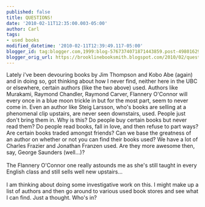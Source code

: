 ```yaml
---
published: false
title: QUESTIONS!
date: '2010-02-11T12:35:00.003-05:00'
author: Carl
tags:
- used books
modified_datetime: '2010-02-11T12:39:49.117-05:00'
blogger_id: tag:blogger.com,1999:blog-5767374071871443859.post-4980162975782232288
blogger_orig_url: https://brooklinebooksmith.blogspot.com/2010/02/questions.html
---
```


Lately i've been devouring books by Jim Thompson and Kobo Abe (again) and in doing so, got thinking about how I never find, neither here in the UBC or elsewhere, certain authors (like the two above) used. Authors like Murakami, Raymond Chandler, Raymond Carver, Flannery O'Connor will every once in a blue moon trickle in but for the most part, seem to never come in. Even an author like Steig Larsson, who's books are selling at a phenomenal clip upstairs, are never seen downstairs, used. People just don't bring them in. Why is this? Do people buy certain books but never read them? Do people read books, fall in love, and then refuse to part ways? Are certain books traded amongst friends? Can we base the greatness of an author on whether or not you can find their books used? We have a lot of Charles Frazier and Jonathan Franzen used. Are they more awesome then, say, George Saunders (well...)? <br /><br />The Flannery O'Connor one really astounds me as she's still taught in every English class and still sells well new upstairs...<br /><br />I am thinking about doing some investigative work on this. I might make up a list of authors and then go around to various used book stores and see what I can find. Just a thought. Who's in?